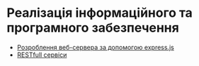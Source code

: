 # Реалізація інформаційного та програмного забезпечення

- [Розроблення веб-сервера за допомогою express.js](/software/koa-server.html)
- [RESTfull сервіси](/software/restfull-services.html)


